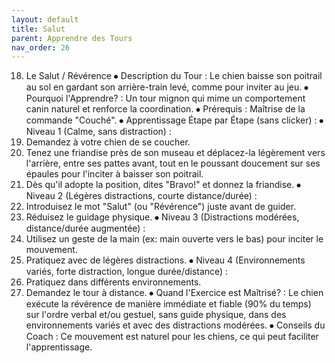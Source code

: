 ```yaml
---
layout: default
title: Salut
parent: Apprendre des Tours
nav_order: 26
---
```


18. Le Salut / Révérence
⦁ Description du Tour : Le chien baisse son poitrail au sol en gardant son arrière-train levé, comme pour inviter au jeu.
⦁ Pourquoi l'Apprendre? : Un tour mignon qui mime un comportement canin naturel et renforce la coordination.
⦁ Prérequis : Maîtrise de la commande "Couché".
⦁ Apprentissage Étape par Étape (sans clicker) :
⦁ Niveau 1 (Calme, sans distraction) :
1. Demandez à votre chien de se coucher.
2. Tenez une friandise près de son museau et déplacez-la légèrement vers l'arrière, entre ses pattes avant, tout en le poussant doucement sur ses épaules pour l'inciter à baisser son poitrail.
3. Dès qu'il adopte la position, dites "Bravo!" et donnez la friandise.
⦁ Niveau 2 (Légères distractions, courte distance/durée) :
1. Introduisez le mot "Salut" (ou "Révérence") juste avant de guider.
2. Réduisez le guidage physique.
⦁ Niveau 3 (Distractions modérées, distance/durée augmentée) :
1. Utilisez un geste de la main (ex: main ouverte vers le bas) pour inciter le mouvement.
2. Pratiquez avec de légères distractions.
⦁ Niveau 4 (Environnements variés, forte distraction, longue durée/distance) :
1. Pratiquez dans différents environnements.
2. Demandez le tour à distance.
⦁ Quand l'Exercice est Maîtrisé? : Le chien exécute la révérence de manière immédiate et fiable (90% du temps) sur l'ordre verbal et/ou gestuel, sans guide physique, dans des environnements variés et avec des distractions modérées.
⦁ Conseils du Coach : Ce mouvement est naturel pour les chiens, ce qui peut faciliter l'apprentissage. 